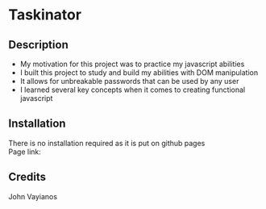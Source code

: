 # Taskinator

## Description

- My motivation for this project was to practice my javascript abilities
- I built this project to study and build my abilities with DOM manipulation
- It allows for unbreakable passwords that can be used by any user
- I learned several key concepts when it comes to creating functional javascript

## Installation
  
There is no installation required as it is put on github pages<br/>
Page link: 

## Credits
John Vayianos
